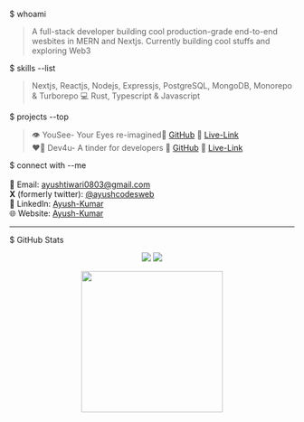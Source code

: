 $ whoami  
> A full-stack developer building cool production-grade end-to-end wesbites in MERN and Nextjs. Currently building cool stuffs and exploring Web3

$ skills --list  
> Nextjs, Reactjs, Nodejs, Expressjs, PostgreSQL, MongoDB, Monorepo & Turborepo
> 💻 Rust, Typescript & Javascript

$ projects --top  
> 👁️ YouSee- Your Eyes re-imagined🔗 [GitHub](https://github.com/ayushcodes1729/hackhazards25) 🔗 [Live-Link](https://yousee.vercel.app/)  
> ❤️‍🔥 Dev4u- A tinder for developers 🔗 [GitHub](https://github.com/ayushcodes1729/Dev4u-web)  🔗 [Live-Link](https://app.dev4u.live/)

$ connect with --me  
<br>
📧 Email: [ayushtiwari0803@gmail.com](mailto:ayushtiwari0803@gmail.com)
<br>
**X** (formerly twitter): [@ayushcodesweb](https://x.com/ayushcodesweb)
<br>
🔗 LinkedIn: [Ayush-Kumar](https://www.linkedin.com/in/ayushcodes1729/)
<br>
🌐 Website: [Ayush-Kumar](https://www.ayushcodes.me/)  

---

$ GitHub Stats  
<p align="center">
  <img src="https://github-readme-stats.vercel.app/api?username=ayushcodes1729&show_icons=true&theme=radical">
  <img src="https://github-readme-streak-stats.herokuapp.com/?user=ayushcodes1729&theme=radical">
</p>

<div align="center">
  <img height="250" src="https://media4.giphy.com/media/v1.Y2lkPTc5MGI3NjExZWVjenZ0MnNoZmFsMWcyMjFoY3NpYWQyNWdmZGtnNDd3ZThmODM4byZlcD12MV9pbnRlcm5hbF9naWZfYnlfaWQmY3Q9Zw/hRLz2uLh5AX1zPsjOS/giphy.gif" />
</div>
